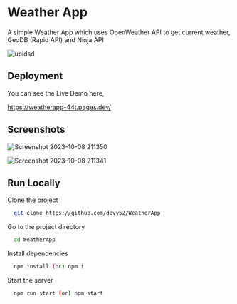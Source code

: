 
# Weather App

A simple Weather App which uses OpenWeather API to get current weather, GeoDB (Rapid API) and Ninja API


![upidsd](https://github.com/devy52/WeatherApp/assets/108571763/affaca90-ea76-42fc-aa5d-7d8253d2c384)


## Deployment

You can see the Live Demo here,

https://weatherapp-44t.pages.dev/




## Screenshots

![Screenshot 2023-10-08 211350](https://github.com/devy52/WeatherApp/assets/108571763/ff043bb2-c9e7-4688-98bb-40401fe39a5f)

![Screenshot 2023-10-08 211341](https://github.com/devy52/WeatherApp/assets/108571763/dbd10890-d8e5-4f64-bc7d-33bf710b5254)

## Run Locally

Clone the project


```bash
  git clone https://github.com/devy52/WeatherApp
```

Go to the project directory

```bash
  cd WeatherApp
```

Install dependencies

```bash
  npm install (or) npm i
```

Start the server

```bash
  npm run start (or) npm start 
```

